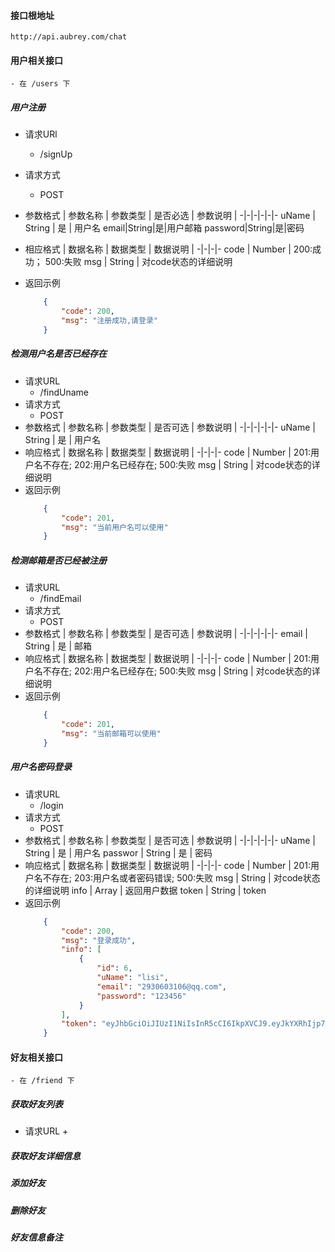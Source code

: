#### 接口根地址
    http://api.aubrey.com/chat
#### 用户相关接口
    - 在 /users 下
##### 用户注册
- 请求URl 
    + /signUp
- 请求方式
    + POST
- 参数格式
    | 参数名称 | 参数类型 | 是否必选 | 参数说明 |
    -|-|-|-|-|-
    uName | String | 是 | 用户名 
    email|String|是|用户邮箱
    password|String|是|密码
- 相应格式
    | 数据名称 | 数据类型 | 数据说明 |
    -|-|-|-
    code | Number | 200:成功； 500:失败
    msg | String | 对code状态的详细说明

- 返回示例
    ```json
        {
            "code": 200,
            "msg": "注册成功,请登录"
        }
    ```

##### 检测用户名是否已经存在
- 请求URL
    + /findUname
- 请求方式
    + POST
- 参数格式
    | 参数名称 | 参数类型 | 是否可选 | 参数说明 |
    -|-|-|-|-|-
    uName | String | 是 | 用户名
- 响应格式
    | 数据名称 | 数据类型 | 数据说明 |
    -|-|-|-
    code | Number | 201:用户名不存在; 202:用户名已经存在; 500:失败
    msg | String | 对code状态的详细说明
- 返回示例
    ```json
        {
            "code": 201,
            "msg": "当前用户名可以使用"
        }
    ```
##### 检测邮箱是否已经被注册
- 请求URL
    + /findEmail
- 请求方式
    + POST
- 参数格式
    | 参数名称 | 参数类型 | 是否可选 | 参数说明 |
    -|-|-|-|-|-
    email | String | 是 | 邮箱
- 响应格式
    | 数据名称 | 数据类型 | 数据说明 |
    -|-|-|-
    code | Number | 201:用户名不存在; 202:用户名已经存在; 500:失败
    msg | String | 对code状态的详细说明
- 返回示例
    ```json
        {
            "code": 201,
            "msg": "当前邮箱可以使用"
        }
    ```
##### 用户名密码登录
- 请求URL
    + /login
- 请求方式
    + POST
- 参数格式
    | 参数名称 | 参数类型 | 是否可选 | 参数说明 |
    -|-|-|-|-|-
    uName | String | 是 | 用户名
    passwor | String | 是 | 密码
- 响应格式
    | 数据名称 | 数据类型 | 数据说明 |
    -|-|-|-
    code | Number | 201:用户名不存在; 203:用户名或者密码错误; 500:失败
    msg | String | 对code状态的详细说明
    info | Array | 返回用户数据
    token | String | token
- 返回示例
    ```json
        {
            "code": 200,
            "msg": "登录成功",
            "info": [
                {
                    "id": 6,
                    "uName": "lisi",
                    "email": "2930603106@qq.com",
                    "password": "123456"
                }
            ],
            "token": "eyJhbGciOiJIUzI1NiIsInR5cCI6IkpXVCJ9.eyJkYXRhIjp7ImlkIjo2LCJ1TmFtZSI6Imxpc2kiLCJlbWFpbCI6IjI5MzA2MDMxMDZAcXEuY29tIiwicGFzc3dvcmQiOiIxMjM0NTYifSwiaWF0IjoxNjIwNzM4NzA0LCJleHAiOjE2MjA4MjUxMDR9.HCinnDDQfG03LBXdPxJwcnerIkdEU51_wDv3Agg4hpE"
        }
    ```
#### 好友相关接口
    - 在 /friend 下
##### 获取好友列表
- 请求URL
    + 
##### 获取好友详细信息
##### 添加好友
##### 删除好友
##### 好友信息备注
